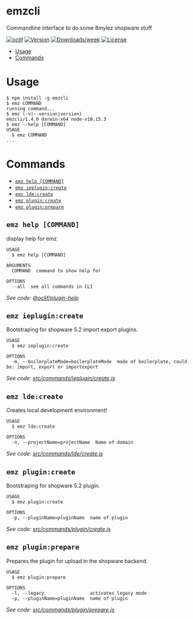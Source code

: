 emzcli
======

Commandline interface to do some 8mylez shopware stuff

[![oclif](https://img.shields.io/badge/cli-oclif-brightgreen.svg)](https://oclif.io)
[![Version](https://img.shields.io/npm/v/emzcli.svg)](https://npmjs.org/package/emzcli)
[![Downloads/week](https://img.shields.io/npm/dw/emzcli.svg)](https://npmjs.org/package/emzcli)
[![License](https://img.shields.io/npm/l/emzcli.svg)](https://github.com/8mylez/emzcli/blob/master/package.json)

<!-- toc -->
* [Usage](#usage)
* [Commands](#commands)
<!-- tocstop -->
# Usage
<!-- usage -->
```sh-session
$ npm install -g emzcli
$ emz COMMAND
running command...
$ emz (-v|--version|version)
emzcli/1.4.0 darwin-x64 node-v10.15.3
$ emz --help [COMMAND]
USAGE
  $ emz COMMAND
...
```
<!-- usagestop -->
# Commands
<!-- commands -->
* [`emz help [COMMAND]`](#emz-help-command)
* [`emz ieplugin:create`](#emz-ieplugincreate)
* [`emz lde:create`](#emz-ldecreate)
* [`emz plugin:create`](#emz-plugincreate)
* [`emz plugin:prepare`](#emz-pluginprepare)

## `emz help [COMMAND]`

display help for emz

```
USAGE
  $ emz help [COMMAND]

ARGUMENTS
  COMMAND  command to show help for

OPTIONS
  --all  see all commands in CLI
```

_See code: [@oclif/plugin-help](https://github.com/oclif/plugin-help/blob/v2.1.4/src/commands/help.ts)_

## `emz ieplugin:create`

Bootstraping for shopware 5.2 import export plugins.

```
USAGE
  $ emz ieplugin:create

OPTIONS
  -m, --boilerplateMode=boilerplateMode  mode of boilerplate, could be: import, export or importexport
```

_See code: [src/commands/ieplugin/create.js](https://github.com/8mylez/emzcli/blob/v1.4.0/src/commands/ieplugin/create.js)_

## `emz lde:create`

Creates local development environment!

```
USAGE
  $ emz lde:create

OPTIONS
  -n, --projectName=projectName  Name of domain
```

_See code: [src/commands/lde/create.js](https://github.com/8mylez/emzcli/blob/v1.4.0/src/commands/lde/create.js)_

## `emz plugin:create`

Bootstraping for shopware 5.2 plugin.

```
USAGE
  $ emz plugin:create

OPTIONS
  -p, --pluginName=pluginName  name of plugin
```

_See code: [src/commands/plugin/create.js](https://github.com/8mylez/emzcli/blob/v1.4.0/src/commands/plugin/create.js)_

## `emz plugin:prepare`

Prepares the plugin for upload in the shopware backend.

```
USAGE
  $ emz plugin:prepare

OPTIONS
  -l, --legacy                 activates legacy mode
  -p, --pluginName=pluginName  name of plugin
```

_See code: [src/commands/plugin/prepare.js](https://github.com/8mylez/emzcli/blob/v1.4.0/src/commands/plugin/prepare.js)_
<!-- commandsstop -->
